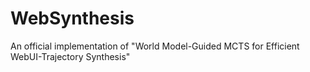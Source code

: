 # WebSynthesis
An official implementation of "World Model-Guided MCTS for Efficient WebUI-Trajectory Synthesis"
